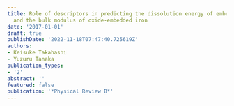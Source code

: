 ```yaml
---
title: Role of descriptors in predicting the dissolution energy of embedded oxides
  and the bulk modulus of oxide-embedded iron
date: '2017-01-01'
draft: true
publishDate: '2022-11-18T07:47:40.725619Z'
authors:
- Keisuke Takahashi
- Yuzuru Tanaka
publication_types:
- '2'
abstract: ''
featured: false
publication: '*Physical Review B*'
---
```


